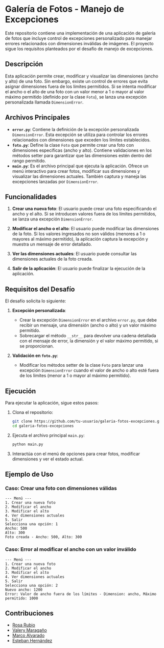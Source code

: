 # Galería de Fotos - Manejo de Excepciones

Este repositorio contiene una implementación de una aplicación de galería de fotos que incluye control de excepciones personalizado para manejar errores relacionados con dimensiones inválidas de imágenes. El proyecto sigue los requisitos planteados por el desafío de manejo de excepciones.

## Descripción

Esta aplicación permite crear, modificar y visualizar las dimensiones (ancho y alto) de una foto. Sin embargo, existe un control de errores que evita asignar dimensiones fuera de los límites permitidos. Si se intenta modificar el ancho o el alto de una foto con un valor menor a 1 o mayor al valor máximo permitido (definido por la clase `Foto`), se lanza una excepción personalizada llamada `DimensionError`.

## Archivos Principales

- **`error.py`**: Contiene la definición de la excepción personalizada `DimensionError`. Esta excepción se utiliza para controlar los errores relacionados con dimensiones que exceden los límites establecidos.
- **`foto.py`**: Define la clase `Foto` que permite crear una foto con dimensiones específicas (ancho y alto). Contiene validaciones en los métodos setter para garantizar que las dimensiones estén dentro del rango permitido.
- **`main.py`**: Es el archivo principal que ejecuta la aplicación. Ofrece un menú interactivo para crear fotos, modificar sus dimensiones y visualizar las dimensiones actuales. También captura y maneja las excepciones lanzadas por `DimensionError`.

## Funcionalidades

1. **Crear una nueva foto**: El usuario puede crear una foto especificando el ancho y el alto. Si se introducen valores fuera de los límites permitidos, se lanza una excepción `DimensionError`.
   
2. **Modificar el ancho o el alto**: El usuario puede modificar las dimensiones de la foto. Si los valores ingresados no son válidos (menores a 1 o mayores al máximo permitido), la aplicación captura la excepción y muestra un mensaje de error detallado.

3. **Ver las dimensiones actuales**: El usuario puede consultar las dimensiones actuales de la foto creada.

4. **Salir de la aplicación**: El usuario puede finalizar la ejecución de la aplicación.

## Requisitos del Desafío

El desafío solicita lo siguiente:

1. **Excepción personalizada**:
   - Crear la excepción `DimensionError` en el archivo `error.py`, que debe recibir un mensaje, una dimensión (ancho o alto) y un valor máximo permitido.
   - Sobrecargar el método `__str__` para devolver una cadena detallada con el mensaje de error, la dimensión y el valor máximo permitido, si se proporcionan.

2. **Validación en `foto.py`**:
   - Modificar los métodos setter de la clase `Foto` para lanzar una excepción `DimensionError` cuando el valor de ancho o alto esté fuera de los límites (menor a 1 o mayor al máximo permitido).

## Ejecución

Para ejecutar la aplicación, sigue estos pasos:

1. Clona el repositorio:
   ```bash
   git clone https://github.com/tu-usuario/galeria-fotos-excepciones.git
   cd galeria-fotos-excepciones
   ```

2. Ejecuta el archivo principal `main.py`:
   ```bash
   python main.py
   ```

3. Interactúa con el menú de opciones para crear fotos, modificar dimensiones y ver el estado actual.

## Ejemplo de Uso

### Caso: Crear una foto con dimensiones válidas

```
--- Menú ---
1. Crear una nueva foto
2. Modificar el ancho
3. Modificar el alto
4. Ver dimensiones actuales
5. Salir
Selecciona una opción: 1
Ancho: 500
Alto: 300
Foto creada - Ancho: 500, Alto: 300
```

### Caso: Error al modificar el ancho con un valor inválido

```
--- Menú ---
1. Crear una nueva foto
2. Modificar el ancho
3. Modificar el alto
4. Ver dimensiones actuales
5. Salir
Selecciona una opción: 2
Nuevo ancho: 1200
Error: Valor de ancho fuera de los límites - Dimension: ancho, Máximo permitido: 1000
```
## Contribuciones

- [Rosa Rubio](https://github.com/PaulinaRubioP)
- [Valery Maragaño](https://github.com/Valyxp)
- [Marco Alvarado](https://github.com/7pixel-cl)
- [Esteban Hernández](https://github.com/stivhc)
